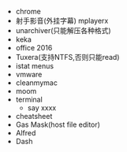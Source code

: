- chrome
- 射手影音(外挂字幕) mplayerx
- unarchiver(只能解压各种格式)
- keka
- office 2016
- Tuxera(支持NTFS,否则只能read)
- istat menus
- vmware
- cleanmymac
- moom
- terminal
  - say xxxx
- cheatsheet
- Gas Mask(host file editor)
- Alfred
- Dash